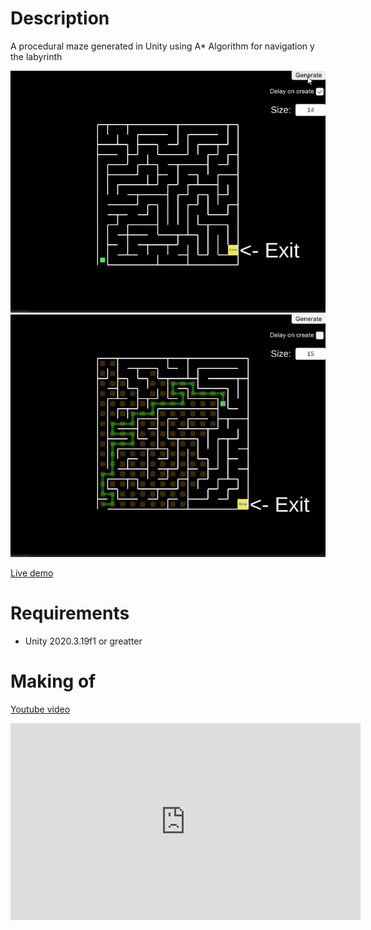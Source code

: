 # Description
A procedural maze generated in Unity using A* Algorithm for navigation y the labyrinth

![generation](./repository/preview-generation.gif)
![generation](./repository/preview-path.gif)

[Live demo](https://meaf75.github.io/unity-procedural-labyrinth-with-path-finding/)

# Requirements
- Unity 2020.3.19f1 or greatter

# Making of

[Youtube video](https://www.youtube.com/embed/KEG-WDzxqWI)

<iframe width="560" height="315" src="https://www.youtube.com/embed/KEG-WDzxqWI" title="YouTube video player" frameborder="0" allow="autoplay" allowfullscreen data-external="1"></iframe>


